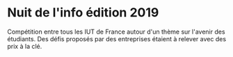# Nuit de l'info édition 2019

Compétition entre tous les IUT de France autour d'un thème sur l'avenir des étudiants. 
Des défis proposés par des entreprises étaient à relever avec des prix à la clé.
